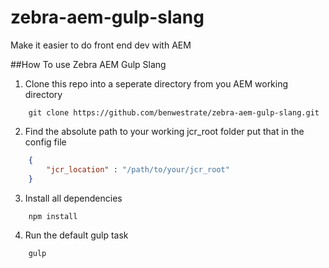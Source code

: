 # zebra-aem-gulp-slang
Make it easier to do front end dev with AEM

##How To use Zebra AEM Gulp Slang
1) Clone this repo into a seperate directory from you AEM working directory 
```
    git clone https://github.com/benwestrate/zebra-aem-gulp-slang.git
```
2) Find the absolute path to your working jcr_root folder put that in the config file
```json
    {
        "jcr_location" : "/path/to/your/jcr_root"
    }
```
3) Install all dependencies
```javascript
    npm install
```
4) Run the default gulp task 
```javascript
    gulp
```

